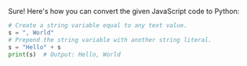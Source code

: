  Sure! Here's how you can convert the given JavaScript code to Python:

```python
# Create a string variable equal to any text value.
s = ", World"
# Prepend the string variable with another string literal.
s = "Hello" + s
print(s)  # Output: Hello, World
```
